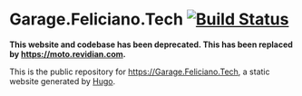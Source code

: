 # Garage.Feliciano.Tech [![Build Status](https://circleci.com/gh/felicianotech/garage.feliciano.tech.svg?style=shield)](https://circleci.com/gh/felicianotech/garage.feliciano.tech)

**This website and codebase has been deprecated. This has been replaced by <https://moto.revidian.com>.**

This is the public repository for <https://Garage.Feliciano.Tech>, a static website generated by [Hugo](https://GoHugo.io/).
